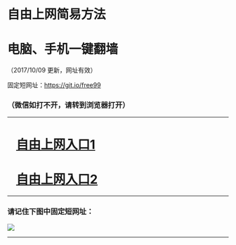 ﻿# 自由上网简易方法

# 电脑、手机一键翻墙

（2017/10/09 更新，网址有效）

固定短网址：https://git.io/free99

### （微信如打不开，请转到浏览器打开）


***





# &nbsp;&nbsp; <a href="http://ft257348573.fwq-tz-1001.info/fwqtz01.html?t=100900117907 " target="_blank">自由上网入口1</a>
# &nbsp;&nbsp; <a href="http://ft2505617836.fwq-tz-1002.info/fwqtz02.html?t=10090018523 " target="_blank">自由上网入口2</a>
***

### 请记住下图中固定短网址：

<img src="https://s3-us-west-2.amazonaws.com/fwq-1001/yjfq-20170905okok.png" /> 


***

